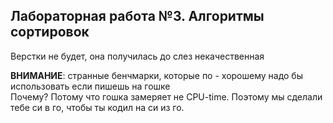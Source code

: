 ## Лабораторная работа №3. Алгоритмы сортировок

Верстки не будет, она получилась до слез некачественная

**ВНИМАНИЕ**: странные бенчмарки, которые по - хорошему надо бы использовать если пишешь на гошке  
Почему? Потому что гошка замеряет не CPU-time. Поэтому мы сделали тебе си в го, чтобы ты кодил на си из го.